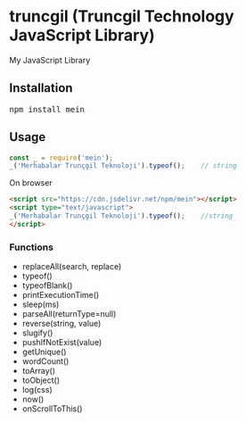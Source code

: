 # truncgil (Truncgil Technology JavaScript Library)

My JavaScript Library

## Installation
<pre>npm install mein</pre>

## Usage
```javascript
const _ = require('mein');
_('Merhabalar Trunçgil Teknoloji').typeof();    // string
```

On browser

```html
<script src="https://cdn.jsdelivr.net/npm/mein"></script>
<script type="text/javascript">
_('Merhabalar Trunçgil Teknoloji').typeof();    //string
</script>
```

### Functions

- replaceAll(search, replace)
- typeof()
- typeofBlank()
- printExecutionTime()
- sleep(ms)
- parseAll(returnType=null)
- reverse(string, value)
- slugify()
- pushIfNotExist(value)
- getUnique()
- wordCount()
- toArray()
- toObject()
- log(css)
- now()
- onScrollToThis()

